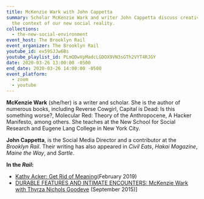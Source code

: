 ```yaml
---
title: McKenzie Wark with John Cappetta
summary: Scholar McKenzie Wark and writer John Cappetta discuss creative life in
  the context of our new social reality.
collections:
  - the-new-social-environment
event_host: The Brooklyn Rail
event_organizer: The Brooklyn Rail
youtube_id: ex59SJJw6Bs
youtube_playlist_id: PLmQDwVpMadcLGDOX9VN3sGTh2VYT4RJGY
date: 2020-03-26 13:00:00 -0500
end_date: 2020-03-26 14:00:00 -0500
event_platform:
  - zoom
  - youtube
---
```

**McKenzie Wark**  (she/her) is a writer and scholar. She is the author of numerous books, including Reverse Cowgirl, Capital is Dead: Is this something worse?, Molecular Red: Theory of the Anthropocene, A Hacker Manifesto, among others. She teaches at the New School for Social Research and Eugene Lang College in New York City.

 **John Cappetta**, is the Social Media Director and a contributor at  the *Brooklyn Rail*. Their writing has also appeared in  *Civil Eats*,  *Hakai Magazine*,  *Maine the Way*, and *Sartle*.

**In the *Rail*:**

* [Kathy Acker: Get Rid of Meaning](https://brooklynrail.org/2019/02/artseen/Kathy-Acker-Get-Rid-of-Meaning)(February 2019)
* [DURABLE FEATURES AND INTIMATE ENCOUNTERS: McKenzie Wark with Thyrza Nichols Goodeve](https://brooklynrail.org/2015/09/art/mckenzie-wark-with-thyrza-nichols-goodeve) (September 2015)]